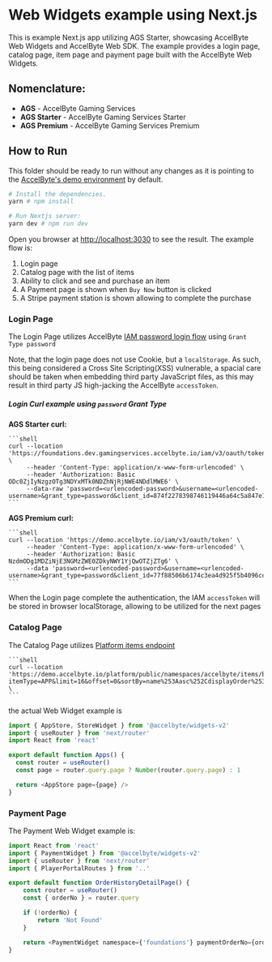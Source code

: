 # Web Widgets example using Next.js

This is example Next.js app utilizing AGS Starter, showcasing AccelByte Web Widgets and AccelByte Web SDK. The example provides a login page, catalog page, item page and payment page built with the AccelByte Web Widgets.

## Nomenclature:

 - **AGS** - AccelByte Gaming Services
 - **AGS Starter** - AccelByte Gaming Services Starter
 - **AGS Premium** - AccelByte Gaming Services Premium

## How to Run

This folder should be ready to run without any changes as it is pointing to the [AccelByte's demo environment](https://demo.accelbyte.io) by default.

```sh
# Install the dependencies.
yarn # npm install

# Run Nextjs server:
yarn dev # npm run dev
```

Open you browser at [http://localhost:3030](http://localhost:3030) to see the result. The example flow is:

1. Login page
2. Catalog page with the list of items
3. Ability to click and see and purchase an item
4. A Payment page is shown when `Buy Now` button is clicked
5. A Stripe payment station is shown allowing to complete the purchase

 ### Login Page

The Login Page utilizes AccelByte [IAM password login flow](https://docs-preview.accelbyte.io/api-explorer/?api=IAM&path=/iam/v3/oauth/token&method=post) using `Grant Type password`


Note, that the login page does not use Cookie, but a `localStorage`. As such, this being considered a Cross Site Scripting(XSS) vulnerable, a spacial care should be taken when embedding third party JavaScript files, as this may result in third party JS high-jacking the AccelByte `accessToken`. 

##### Login Curl example using `password` Grant Type

**AGS Starter curl:**

    ```shell
    curl --location 'https://foundations.dev.gamingservices.accelbyte.io/iam/v3/oauth/token' \
         --header 'Content-Type: application/x-www-form-urlencoded' \
         --header 'Authorization: Basic ODc0ZjIyNzgzOTg3NDYxMTk0NDZhNjRjNWE4NDdlMWE6' \
         --data-raw 'password=<urlencoded-password>&username=<urlencoded-username>&grant_type=password&client_id=874f2278398746119446a64c5a847e1a'
    ```

**AGS Premium curl:**

    ```shell
    curl --location 'https://demo.accelbyte.io/iam/v3/oauth/token' \
         --header 'Content-Type: application/x-www-form-urlencoded' \
         --header 'Authorization: Basic NzdmODg1MDZiNjE3NGMzZWE0ZDkyNWY1YjQwOTZjZTg6' \
         --data 'password=<urlencoded-password>&username=<urlencoded-username>&grant_type=password&client_id=77f88506b6174c3ea4d925f5b4096ce8'
    ```

When the Login page complete the authentication, the IAM `accessToken` will be stored in browser localStorage, allowing to be utilized for the next pages

### Catalog Page

The Catalog Page utilizes [Platform items endpoint](https://docs-preview.accelbyte.io/api-explorer/?api=Platform%20Store&path=/public/namespaces/{namespace}/items/byCriteria&method=get)

    ```shell
    curl --location 'https://demo.accelbyte.io/platform/public/namespaces/accelbyte/items/byCriteria?itemType=APP&limit=16&offset=0&sortBy=name%253Aasc%252CdisplayOrder%253Aasc' \
    ```

the actual Web Widget example is
```javascript
import { AppStore, StoreWidget } from '@accelbyte/widgets-v2'
import { useRouter } from 'next/router'
import React from 'react'

export default function Apps() {
  const router = useRouter()
  const page = router.query.page ? Number(router.query.page) : 1

  return <AppStore page={page} />
}
```


### Payment Page

The Payment Web Widget example is:

```javascript
import React from 'react'
import { PaymentWidget } from '@accelbyte/widgets-v2'
import { useRouter } from 'next/router'
import { PlayerPortalRoutes } from '..'

export default function OrderHistoryDetailPage() {
    const router = useRouter()
    const { orderNo } = router.query

    if (!orderNo) {
        return 'Not Found'
    }

    return <PaymentWidget namespace={'foundations'} paymentOrderNo={orderNo as string} redirectPath={PlayerPortalRoutes.home.link} />
}
```

